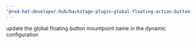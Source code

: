 ```yaml
---
'@red-hat-developer-hub/backstage-plugin-global-floating-action-button': major
---
```


update the global floating button mountpoint name in the dynamic configuration
